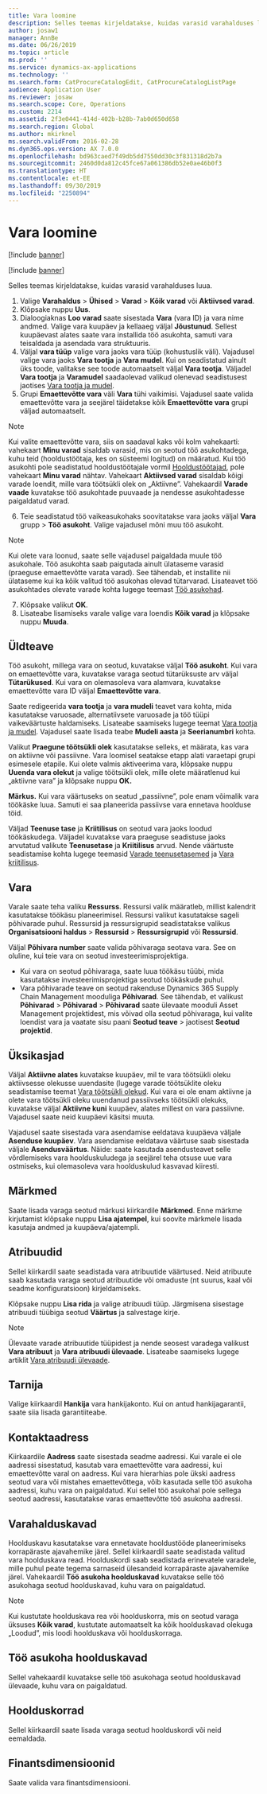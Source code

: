 ```yaml
---
title: Vara loomine
description: Selles teemas kirjeldatakse, kuidas varasid varahalduses luua.
author: josaw1
manager: AnnBe
ms.date: 06/26/2019
ms.topic: article
ms.prod: ''
ms.service: dynamics-ax-applications
ms.technology: ''
ms.search.form: CatProcureCatalogEdit, CatProcureCatalogListPage
audience: Application User
ms.reviewer: josaw
ms.search.scope: Core, Operations
ms.custom: 2214
ms.assetid: 2f3e0441-414d-402b-b28b-7ab0d650d658
ms.search.region: Global
ms.author: mkirknel
ms.search.validFrom: 2016-02-28
ms.dyn365.ops.version: AX 7.0.0
ms.openlocfilehash: bd963caed7f49db5dd7550dd30c3f831318d2b7a
ms.sourcegitcommit: 2460d0da812c45fce67a061386db52e0ae46b0f3
ms.translationtype: HT
ms.contentlocale: et-EE
ms.lasthandoff: 09/30/2019
ms.locfileid: "2250894"
---
```

# <a name="create-an-asset"></a>Vara loomine

[!include [banner](../../includes/banner.md)]

[!include [banner](../../includes/preview-banner.md)]

Selles teemas kirjeldatakse, kuidas varasid varahalduses luua.

1. Valige **Varahaldus** > **Ühised** > **Varad** > **Kõik varad** või **Aktiivsed varad**.
2. Klõpsake nuppu **Uus**.
3. Dialoogiaknas **Loo varad** saate sisestada **Vara** (vara ID) ja vara nime andmed. Valige vara kuupäev ja kellaaeg väljal **Jõustunud**. Sellest kuupäevast alates saate vara installida töö asukohta, samuti vara teisaldada ja asendada vara struktuuris.
4. Väljal **vara tüüp** valige vara jaoks vara tüüp (kohustuslik väli). Vajadusel valige vara jaoks **Vara tootja** ja **Vara mudel**. Kui on seadistatud ainult üks toode, valitakse see toode automaatselt väljal **Vara tootja**. Väljadel **Vara tootja** ja **Varamudel** saadaolevad valikud olenevad seadistusest jaotises [Vara tootja ja mudel](../setup-for-objects/product-and-model.md).
5. Grupi **Emaettevõtte vara** väli **Vara** tühi vaikimisi. Vajadusel saate valida emaettevõtte vara ja seejärel täidetakse kõik **Emaettevõtte vara** grupi väljad automaatselt.
>[!NOTE]  
>Kui valite emaettevõtte vara, siis on saadaval kaks või kolm vahekaarti: vahekaart **Minu varad** sisaldab varasid, mis on seotud töö asukohtadega, kuhu teid (hooldustöötaja, kes on süsteemi logitud) on määratud. Kui töö asukohti pole seadistatud hooldustöötajale vormil [Hooldustöötajad](../setup-for-objects/workers-and-worker-groups.md), pole vahekaart **Minu varad** nähtav. Vahekaart **Aktiivsed varad** sisaldab kõigi varade loendit, mille vara töötsükli olek on „Aktiivne”. Vahekaardil **Varade vaade** kuvatakse töö asukohtade puuvaade ja nendesse asukohtadesse paigaldatud varad.

6. Teie seadistatud töö vaikeasukohaks soovitatakse vara jaoks väljal **Vara** grupp > **Töö asukoht**. Valige vajadusel mõni muu töö asukoht.

>[!NOTE]
>Kui olete vara loonud, saate selle vajadusel paigaldada muule töö asukohale. Töö asukohta saab paigutada ainult ülataseme varasid (praeguse emaettevõtte varata varad). See tähendab, et installite nii ülataseme kui ka kõik valitud töö asukohas olevad tütarvarad. Lisateavet töö asukohtades olevate varade kohta lugege teemast [Töö asukohad](../functional-locations/introduction-to-functional-locations.md).

7. Klõpsake valikut **OK**.
8. Lisateabe lisamiseks varale valige vara loendis **Kõik varad** ja klõpsake nuppu **Muuda**.

## <a name="general-information"></a>Üldteave

Töö asukoht, millega vara on seotud, kuvatakse väljal **Töö asukoht**. Kui vara on emaettevõtte vara, kuvatakse varaga seotud tütarüksuste arv väljal **Tütarükused**. Kui vara on olemasoleva vara alamvara, kuvatakse emaettevõtte vara ID väljal **Emaettevõtte vara**.

Saate redigeerida **vara tootja** ja **vara mudeli** teavet vara kohta, mida kasutatakse varuosade, alternatiivsete varuosade ja töö tüüpi vaikeväärtuste haldamiseks. Lisateabe saamiseks lugege teemat [Vara tootja ja mudel](../setup-for-objects/product-and-model.md). Vajadusel saate lisada teabe **Mudeli aasta** ja **Seerianumbri** kohta.

Valikut **Praegune töötsükli olek** kasutatakse selleks, et määrata, kas vara on aktiivne või passiivne. Vara loomisel seatakse etapp alati varaetapi grupi esimesele etapile. Kui olete valmis aktiveerima vara, klõpsake nuppu **Uuenda vara olekut** ja valige töötsükli olek, mille olete määratlenud kui „aktiivne vara” ja klõpsake nuppu **OK.**

**Märkus.** Kui vara väärtuseks on seatud „passiivne”, pole enam võimalik vara töökäske luua. Samuti ei saa planeerida passiivse vara ennetava hoolduse töid.

Väljad **Teenuse tase** ja **Kriitilisus** on seotud vara jaoks loodud töökäskudega. Väljadel kuvatakse vara praeguse seadistuse jaoks arvutatud valikute **Teenusetase** ja **Kriitilisus** arvud. Nende väärtuste seadistamise kohta lugege teemasid [Varade teenusetasemed](../setup-for-objects/object-priorities.md) ja [Vara kriitilisus](../setup-for-objects/object-criticalities.md).

## <a name="asset"></a>Vara

Varale saate teha valiku **Ressurss**. Ressursi valik määratleb, millist kalendrit kasutatakse töökäsu planeerimisel. Ressursi valikut kasutatakse sageli põhivarade puhul. Ressursid ja ressursigrupid seadistatakse valikus **Organisatsiooni haldus** > **Ressursid** > **Ressursigrupid** või **Ressursid**.

Väljal **Põhivara number** saate valida põhivaraga seotava vara. See on oluline, kui teie vara on seotud investeerimisprojektiga.

- Kui vara on seotud põhivaraga, saate luua töökäsu tüübi, mida kasutatakse investeerimisprojektiga seotud töökäskude puhul. 
- Vara põhivarade teave on seotud rakenduse Dynamics 365 Supply Chain Management mooduliga **Põhivarad**. See tähendab, et valikust **Põhivarad** > **Põhivarad** > **Põhivarad** saate ülevaate mooduli Asset Management projektidest, mis võivad olla seotud põhivaraga, kui valite loendist vara ja vaatate sisu paani **Seotud teave**  > jaotisest **Seotud projektid**.


## <a name="details"></a>Üksikasjad

Väljal **Aktiivne alates** kuvatakse kuupäev, mil te vara töötsükli oleku aktiivsesse olekusse uuendasite (lugege varade töötsüklite oleku seadistamise teemat [Vara töötsükli olekud](../setup-for-objects/object-stages.md). Kui vara ei ole enam aktiivne ja olete vara töötsükli oleku uuendanud passiivseks töötsükli olekuks, kuvatakse väljal **Aktiivne kuni** kuupäev, alates millest on vara passiivne. Vajadusel saate neid kuupäevi käsitsi muuta.

Vajadusel saate sisestada vara asendamise eeldatava kuupäeva väljale **Asenduse kuupäev**. Vara asendamise eeldatava väärtuse saab sisestada väljale **Asendusväärtus**. Näide: saate kasutada asendusteavet selle võrdlemiseks vara hoolduskuludega ja seejärel teha otsuse uue vara ostmiseks, kui olemasoleva vara hoolduskulud kasvavad kiiresti.

## <a name="notes"></a>Märkmed

Saate lisada varaga seotud märkusi kiirkardile **Märkmed**. Enne märkme kirjutamist klõpsake nuppu **Lisa ajatempel**, kui soovite märkmele lisada kasutaja andmed ja kuupäeva/ajatempli.

## <a name="attributes"></a>Atribuudid

Sellel kiirkardil saate seadistada vara atribuutide väärtused. Neid atribuute saab kasutada varaga seotud atribuutide või omaduste (nt suurus, kaal või seadme konfiguratsioon) kirjeldamiseks.

Klõpsake nuppu **Lisa rida** ja valige atribuudi tüüp. Järgmisena sisestage atribuudi tüübiga seotud **Väärtus** ja salvestage kirje.

>[!NOTE] 
>Ülevaate varade atribuutide tüüpidest ja nende seosest varadega valikust **Vara atribuut** ja **Vara atribuudi ülevaade**. Lisateabe saamiseks lugege artiklit [Vara atribuudi ülevaade](../objects/object-specification-overview.md).

## <a name="vendor"></a>Tarnija

Valige kiirkaardil **Hankija** vara hankijakonto. Kui on antud hankijagarantii, saate siia lisada garantiiteabe.

## <a name="address"></a>Kontaktaadress

Kiirkaardile **Aadress** saate sisestada seadme aadressi. Kui varale ei ole aadressi sisestatud, kasutab vara emaettevõtte vara aadressi, kui emaettevõtte varal on aadress. Kui vara hierarhias pole ükski aadress seotud vara või mistahes emaettevõttega, võib kasutada selle töö asukoha aadressi, kuhu vara on paigaldatud. Kui sellel töö asukohal pole sellega seotud aadressi, kasutatakse varas emaettevõtte töö asukoha aadressi.

## <a name="asset-management-plans"></a>Varahalduskavad

Hoolduskavu kasutatakse vara ennetavate hooldustööde planeerimiseks korrapäraste ajavahemike järel. Sellel kiirkaardil saate seadistada valitud vara hoolduskava read. Hoolduskordi saab seadistada erinevatele varadele, mille puhul peate tegema sarnaseid ülesandeid korrapäraste ajavahemike järel. Vahekaardil **Töö asukoha hoolduskavad** kuvatakse selle töö asukohaga seotud hoolduskavad, kuhu vara on paigaldatud.

>[!NOTE]
>Kui kustutate hoolduskava rea või hoolduskorra, mis on seotud varaga üksuses **Kõik varad**, kustutate automaatselt ka kõik hoolduskavad olekuga „Loodud”, mis loodi hoolduskava või hoolduskorraga.

## <a name="functional-location-maintenance-plans"></a>Töö asukoha hoolduskavad

Sellel vahekaardil kuvatakse selle töö asukohaga seotud hoolduskavad ülevaade, kuhu vara on paigaldatud.

## <a name="maintenance-rounds"></a>Hoolduskorrad

Sellel kiirkaardil saate lisada varaga seotud hoolduskordi või neid eemaldada.

## <a name="financial-dimensions"></a>Finantsdimensioonid

Saate valida vara finantsdimensiooni.
